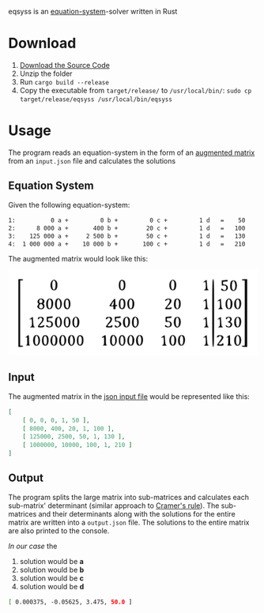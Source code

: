 eqsyss is an [equation-system](https://en.wikipedia.org/wiki/System_of_equations)-solver written in Rust

# Download

1. [Download the Source Code](https://github.com/antonio-subasic/eqsyss/archive/refs/heads/main.zip)
1. Unzip the folder
1. Run `cargo build --release`
1. Copy the executable from `target/release/` to `/usr/local/bin/`: `sudo cp target/release/eqsyss /usr/local/bin/eqsyss`

# Usage

The program reads an equation-system in the form of an [augmented matrix](https://en.wikipedia.org/wiki/Augmented_matrix) from an `input.json` file and calculates the solutions

## Equation System

Given the following equation-system:
```
1:          0 a +         0 b +         0 c +         1 d   =    50
2:      8 000 a +       400 b +        20 c +         1 d   =   100
3:    125 000 a +     2 500 b +        50 c +         1 d   =   130
4:  1 000 000 a +    10 000 b +       100 c +         1 d   =   210
```

The augmented matrix would look like this:

![](augmented-matrix.svg)

## Input

The augmented matrix in the [json input file](input.json) would be represented like this:
```json
[
    [ 0, 0, 0, 1, 50 ],
    [ 8000, 400, 20, 1, 100 ],
    [ 125000, 2500, 50, 1, 130 ],
    [ 1000000, 10000, 100, 1, 210 ]
]
```

## Output

The program splits the large matrix into sub-matrices and calculates each sub-matrix' determinant (similar approach to [Cramer's rule](https://en.wikipedia.org/wiki/Cramer%27s_rule)). The sub-matrices and their determinants along with the solutions for the entire matrix are written into a `output.json` file. The solutions to the entire matrix are also printed to the console.

*In our case* the 
1. solution would be **a**
1. solution would be **b**
1. solution would be **c**
1. solution would be **d**

```bash
[ 0.000375, -0.05625, 3.475, 50.0 ]
```
